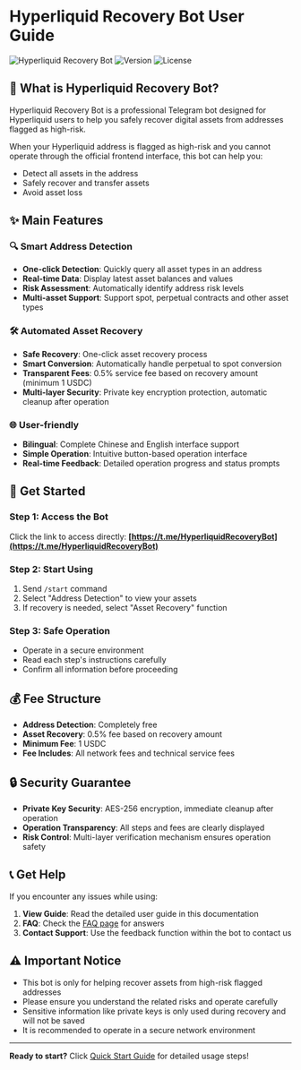 # Hyperliquid Recovery Bot User Guide

![Hyperliquid Recovery Bot](https://img.shields.io/badge/Hyperliquid-Recovery%20Bot-blue)
![Version](https://img.shields.io/badge/version-1.0.0-green)
![License](https://img.shields.io/badge/license-MIT-blue)

## 🤖 What is Hyperliquid Recovery Bot?

Hyperliquid Recovery Bot is a professional Telegram bot designed for Hyperliquid users to help you safely recover digital assets from addresses flagged as high-risk.

When your Hyperliquid address is flagged as high-risk and you cannot operate through the official frontend interface, this bot can help you:
- Detect all assets in the address
- Safely recover and transfer assets
- Avoid asset loss

## ✨ Main Features

### 🔍 Smart Address Detection
- **One-click Detection**: Quickly query all asset types in an address
- **Real-time Data**: Display latest asset balances and values
- **Risk Assessment**: Automatically identify address risk levels
- **Multi-asset Support**: Support spot, perpetual contracts and other asset types

### 🛠️ Automated Asset Recovery
- **Safe Recovery**: One-click asset recovery process
- **Smart Conversion**: Automatically handle perpetual to spot conversion
- **Transparent Fees**: 0.5% service fee based on recovery amount (minimum 1 USDC)
- **Multi-layer Security**: Private key encryption protection, automatic cleanup after operation

### 🌐 User-friendly
- **Bilingual**: Complete Chinese and English interface support
- **Simple Operation**: Intuitive button-based operation interface
- **Real-time Feedback**: Detailed operation progress and status prompts

## 🚀 Get Started

### Step 1: Access the Bot
Click the link to access directly: **[https://t.me/HyperliquidRecoveryBot](https://t.me/HyperliquidRecoveryBot)**

### Step 2: Start Using
1. Send `/start` command
2. Select "Address Detection" to view your assets
3. If recovery is needed, select "Asset Recovery" function

### Step 3: Safe Operation
- Operate in a secure environment
- Read each step's instructions carefully
- Confirm all information before proceeding

## 💰 Fee Structure

- **Address Detection**: Completely free
- **Asset Recovery**: 0.5% fee based on recovery amount
- **Minimum Fee**: 1 USDC
- **Fee Includes**: All network fees and technical service fees

## 🔒 Security Guarantee

- **Private Key Security**: AES-256 encryption, immediate cleanup after operation
- **Operation Transparency**: All steps and fees are clearly displayed
- **Risk Control**: Multi-layer verification mechanism ensures operation safety


## 📞 Get Help

If you encounter any issues while using:

1. **View Guide**: Read the detailed user guide in this documentation
2. **FAQ**: Check the [FAQ page](faq.md) for answers
3. **Contact Support**: Use the feedback function within the bot to contact us

## ⚠️ Important Notice

- This bot is only for helping recover assets from high-risk flagged addresses
- Please ensure you understand the related risks and operate carefully
- Sensitive information like private keys is only used during recovery and will not be saved
- It is recommended to operate in a secure network environment

---

**Ready to start?** Click [Quick Start Guide](quick-start.md) for detailed usage steps!
